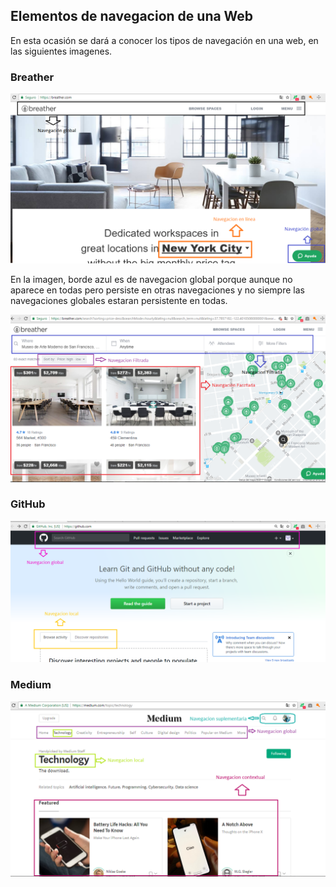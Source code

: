 ## Elementos de navegacion de una Web

En esta ocasión se dará a conocer los tipos de navegación en una web, en las siguientes imagenes.

### Breather

![Texto alternativo](assets/breather1.png)

En la imagen, borde azul es de navegacion global porque aunque no aparece en todas  pero persiste en otras navegaciones y no siempre las navegaciones globales estaran persistente en todas. 

![Texto alternativo](assets/breather2.png)



### GitHub

![Texto alternativo](assets/github.png)

### Medium

![Texto alternativo](assets/mediun.partes.png)




